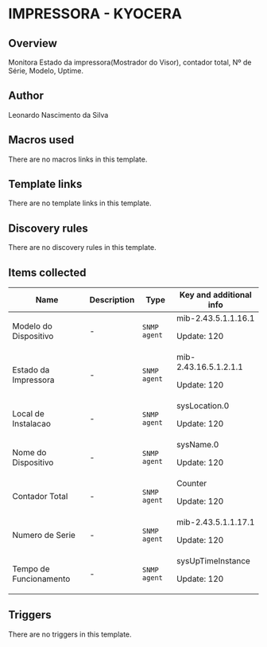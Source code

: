 # IMPRESSORA - KYOCERA

## Overview

Monitora Estado da impressora(Mostrador do Visor), contador total, Nº de Série, Modelo, Uptime.



## Author

Leonardo Nascimento da Silva

## Macros used

There are no macros links in this template.

## Template links

There are no template links in this template.

## Discovery rules

There are no discovery rules in this template.

## Items collected

|Name|Description|Type|Key and additional info|
|----|-----------|----|----|
|Modelo do Dispositivo|<p>-</p>|`SNMP agent`|mib-2.43.5.1.1.16.1<p>Update: 120</p>|
|Estado da Impressora|<p>-</p>|`SNMP agent`|mib-2.43.16.5.1.2.1.1<p>Update: 120</p>|
|Local de Instalacao|<p>-</p>|`SNMP agent`|sysLocation.0<p>Update: 120</p>|
|Nome do Dispositivo|<p>-</p>|`SNMP agent`|sysName.0<p>Update: 120</p>|
|Contador Total|<p>-</p>|`SNMP agent`|Counter<p>Update: 120</p>|
|Numero de Serie|<p>-</p>|`SNMP agent`|mib-2.43.5.1.1.17.1<p>Update: 120</p>|
|Tempo de Funcionamento|<p>-</p>|`SNMP agent`|sysUpTimeInstance<p>Update: 120</p>|


## Triggers

There are no triggers in this template.

